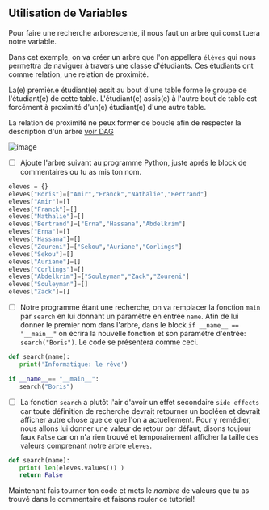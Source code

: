 ## Utilisation de Variables

Pour faire une recherche arborescente, il nous faut un arbre qui constituera notre variable.

Dans cet exemple, on va créer un arbre que l'on appellera `élèves` qui nous permettra de naviguer à travers une classe d'étudiants. Ces étudiants ont comme relation, une relation de proximité.

La(e) premièr.e étudiant(e) assit au bout d'une table forme le groupe de l'étudiant(e) de cette table. L'étudiant(e) assis(e) à l'autre bout de table est forcément à proximité d'un(e) étudiant(e) d'une autre table.

La relation de proximité ne peux former de boucle afin de respecter la description d'un arbre [voir DAG](https://en.wikipedia.org/wiki/Directed_acyclic_graph)

![image](https://user-images.githubusercontent.com/62551735/79169427-70518080-7dba-11ea-81af-f3f005aad02e.png)

- [ ] Ajoute l'arbre suivant au programme Python, juste aprés le block de commentaires ou tu as mis ton nom.

```python
eleves = {}
eleves["Boris"]=["Amir","Franck","Nathalie","Bertrand"]
eleves["Amir"]=[]
eleves["Franck"]=[]
eleves["Nathalie"]=[]
eleves["Bertrand"]=["Erna","Hassana","Abdelkrim"]
eleves["Erna"]=[]
eleves["Hassana"]=[]
eleves["Zoureni"]=["Sekou","Auriane","Corlings"]
eleves["Sekou"]=[]
eleves["Auriane"]=[]
eleves["Corlings"]=[]
eleves["Abdelkrim"]=["Souleyman","Zack","Zoureni"]
eleves["Souleyman"]=[]
eleves["Zack"]=[]
```

- [ ] Notre programme étant une recherche, on va remplacer la fonction `main` par `search` en lui donnant un paramètre en entrée `name`. Afin de lui donner le premier nom dans l'arbre, dans le block `if __name__ == "__main__"` on écrira la nouvelle fonction et son paramètre d'entrée: `search("Boris")`. Le code se présentera comme ceci.

```python
def search(name):
   print('Informatique: le rêve')

if __name__== "__main__":
   search("Boris")
```

- [ ] La fonction `search` a plutôt l'air d'avoir un effet secondaire `side effects` car toute définition de recherche devrait retourner un booléen et devrait afficher autre chose que ce que l'on a actuellement. Pour y remédier, nous allons lui donner une valeur de retour par défaut, disons toujour faux `False` car on n'a rien trouvé et temporairement afficher la taille des valeurs comprenant notre arbre `eleves`.

```python
def search(name):
   print( len(eleves.values()) )
   return False
```

Maintenant fais tourner ton code et mets le *nombre* de valeurs que tu as trouvé dans le commentaire et faisons rouler ce tutoriel!
